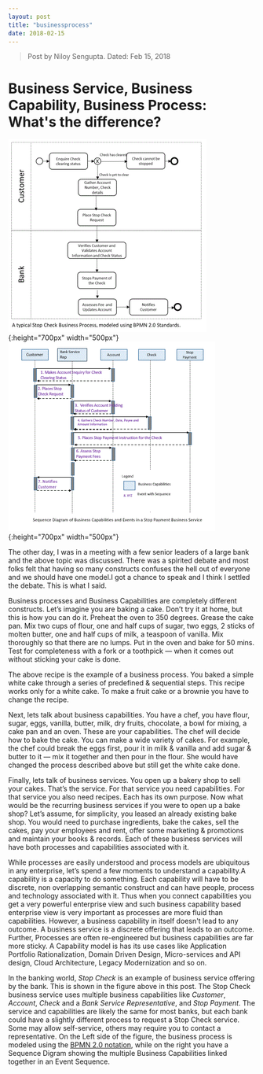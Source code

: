 ```yaml
---
layout: post
title: "businessprocess"
date: 2018-02-15
---
```


>Post by Niloy Sengupta. Dated: Feb 15, 2018

# Business Service, Business Capability, Business Process: What's the difference?

![Stop Check BusinessProcess](https://github.com/finuntech/finuntech.github.io/blob/master/_images/Check_Process.GIF){:height="700px" width="500px"}  ![Stop_Check_Capability](../_images/Stop_Pay_Capability.GIF) {:height="700px" width="500px"}


The other day, I was in a meeting with a few senior leaders of a large bank and the above topic was discussed. There was a spirited debate and most folks felt that having so many constructs confuses the hell out of everyone and we should have one model.I got a chance to speak and I think I settled the debate. This is what I said.

Business processes and Business Capabilities are completely different constructs. 
Let’s imagine you are baking a cake. Don’t try it at home, but this is how you can do it.
Preheat the oven to 350 degrees. Grease the cake pan. Mix two cups of flour, one and half cups of sugar, two eggs, 2 sticks of molten butter, one and half cups of milk, a teaspoon of vanilla. Mix thoroughly so that there are no lumps. Put in the oven and bake for 50 mins. Test for completeness with a fork or a toothpick — when it comes out without sticking your cake is done.

The above recipe is the example of a business process. You baked a simple white cake through a series of predefined & sequential steps. This recipe works only for a white cake. To make a fruit cake or a brownie you have to change the recipe.

Next, lets talk about business capabilities. You have a chef, you have flour, sugar, eggs, vanilla, butter, milk, dry fruits, chocolate, a bowl for mixing, a cake pan and an oven. These are your capabilities. The chef will decide how to bake the cake. You can make a wide variety of cakes. For example, the chef could break the eggs first, pour it in milk & vanilla and add sugar & butter to it — mix it together and then pour in the flour. She would have changed the process described above but still get the white cake done.

Finally, lets talk of business services. You open up a bakery shop to sell your cakes. That’s the service. For that service you need capabilities. For that service you also need recipes. Each has its own purpose. Now what would be the recurring business services if you were to open up a bake shop? Let’s assume, for simplicity, you leased an already existing bake shop. You would need to purchase ingredients, bake the cakes, sell the cakes, pay your employees and rent, offer some marketing & promotions and maintain your books & records. Each of these business services will have both processes and capabilities associated with it.

While processes are easily understood and process models are ubiquitous in any enterprise, let’s spend a few moments to understand a capability.A capability is a capacity to do something. Each capability will have to be discrete, non overlapping semantic construct and can have people, process and technology associated with it. Thus when you connect capabilities you get a very powerful enterprise view and such business capability based enterprise view is very important as processes are more fluid than capabilities. However, a business capability in itself doesn't lead to any outcome. A business service is a discrete offering that leads to an outcome. Further, Processes are often re-engineered but business capabilities are far more sticky. A Capability model is has its use cases like Application Portfolio Rationalization, Domain Driven Design, Micro-services and API design, Cloud Architecture, Legacy Modernization and so on.

In the banking world, *Stop Check* is an example of business service offering by the bank. This is shown in the figure above in this post. The Stop Check business service uses multiple business capabilities like *Customer*, *Account*, *Check* and a *Bank Service Representative*, and *Stop Payment*. The service and capabilities are likely the same for most banks, but each bank could have a slightly different process to request a Stop Check service. Some may allow self-service, others may require you to contact a representative. On the Left side of the figure, the business process is modeled using the [BPMN 2.0 notation](https://www.omg.org/spec/BPMN/2.0), while on the right you have a Sequence Digram showing the multiple Business Capabilities linked together in an Event Sequence.

